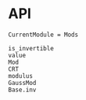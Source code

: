 # API

```@meta
CurrentModule = Mods
```

```@docs
is_invertible
value
Mod
CRT
modulus
GaussMod
Base.inv
```
